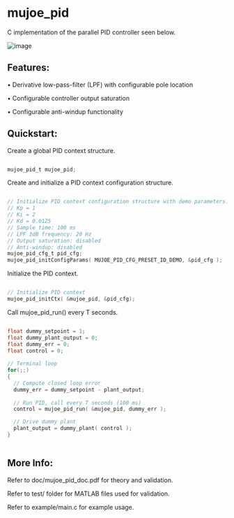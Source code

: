 # mujoe_pid

C implementation of the parallel PID controller seen below.

![image](https://user-images.githubusercontent.com/5027131/207208097-6c52481c-04e0-4476-b202-f957ded6db41.png)


## Features:

• Derivative low-pass-filter (LPF) with configurable pole location

• Configurable controller output saturation

• Configurable anti-windup functionality


## Quickstart:

Create a global PID context structure.

```c

mujoe_pid_t mujoe_pid;

```

Create and initialize a PID context configuration structure.

```c

// Initialize PID context configuration structure with demo parameters:
// Kp = 1
// Ki = 2
// Kd = 0.0125
// Sample time: 100 ms
// LPF 3dB frequency: 20 Hz
// Output saturation: disabled
// Anti-windup: disabled
mujoe_pid_cfg_t pid_cfg;
mujoe_pid_initConfigParams( MUJOE_PID_CFG_PRESET_ID_DEMO, &pid_cfg );

```

Initialize the PID context.

```c

// Initialize PID context
mujoe_pid_initCtx( &mujoe_pid, &pid_cfg);

```

    
Call mujoe_pid_run() every T seconds.

```c

float dummy_setpoint = 1;
float dummy_plant_output = 0;
float dummy_err = 0;
float control = 0;
	
// Terminal loop
for(;;)
{
  // Compute closed loop error
  dummy_err = dummy_setpoint - plant_output;
		
  // Run PID, call every T seconds (100 ms)
  control = mujoe_pid_run( &mujoe_pid, dummy_err );

  // Drive dummy plant
  plant_output = dummy_plant( control );
}
  
```

## More Info:

Refer to doc/mujoe_pid_doc.pdf for theory and validation.

Refer to test/ folder for MATLAB  files used for validation.

Refer to example/main.c for example usage.


